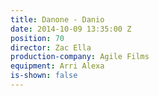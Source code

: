 ```yaml
---
title: Danone - Danio
date: 2014-10-09 13:35:00 Z
position: 70
director: Zac Ella
production-company: Agile Films
equipment: Arri Alexa
is-shown: false
---
```


